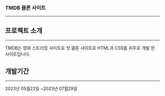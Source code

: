 ### TMDB 클론 사이트
---
## 프로젝트 소개
---
TMDB는  영화 스트리밍 사이트로 첫 클론 사이트로 HTML과 CSS를 위주로 개발 한 사이트입니다. 

## 개발기간
---
2023년 05월22일 ~2023년 07월29일

